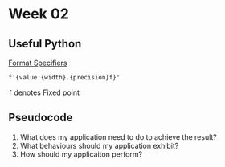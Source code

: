 # Week 02

## Useful Python

[Format Specifiers](https://peps.python.org/pep-0498/#format-specifiers)

	f'{value:{width}.{precision}f}'

`f` denotes Fixed point

## Pseudocode

1. What does my application need to do to achieve the result?
2. What behaviours should my application exhibit?
3. How should my applicaiton perform?
